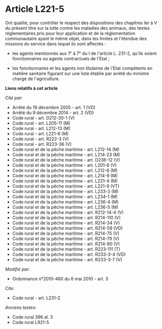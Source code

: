 # Article L221-5

Ont qualité, pour contrôler le respect des dispositions des chapitres Ier à V du présent titre sur la lutte contre les
maladies des animaux, des textes réglementaires pris pour leur application et de la réglementation communautaire ayant le
même objet, dans les limites et l'étendue des missions du service dans lequel ils sont affectés :

- les agents mentionnés aux 1° à 7° du I de l'article L. 231-2, qu'ils soient fonctionnaires ou agents contractuels de
l'Etat ;

- les fonctionnaires et les agents non titulaires de l'Etat compétents en matière sanitaire figurant sur une liste établie
par arrêté du ministre chargé de l'agriculture.

**Liens relatifs à cet article**

_Cité par_:

  - Arrêté du 19 décembre 2005 - art. 1 (VD)
  - Arrêté du 9 décembre 2014 - art. 2 (VD)
  - Code rural - art. D212-30-1 (V)
  - Code rural - art. L205-11 (M)
  - Code rural - art. L212-13 (M)
  - Code rural - art. L221-8 (M)
  - Code rural - art. R222-3 (V)
  - Code rural - art. R223-36 (V)
  - Code rural et  de la pêche maritime - art. L212-14 (M)
  - Code rural et  de la pêche maritime - art. L214-23 (M)
  - Code rural et de la pêche maritime - art. D236-12 (V)
  - Code rural et de la pêche maritime - art. L201-6 (V)
  - Code rural et de la pêche maritime - art. L212-8 (M)
  - Code rural et de la pêche maritime - art. L214-9 (M)
  - Code rural et de la pêche maritime - art. L221-4 (M)
  - Code rural et de la pêche maritime - art. L221-9 (VT)
  - Code rural et de la pêche maritime - art. L233-3 (M)
  - Code rural et de la pêche maritime - art. L234-1 (M)
  - Code rural et de la pêche maritime - art. L236-4 (M)
  - Code rural et de la pêche maritime - art. L236-5 (M)
  - Code rural et de la pêche maritime - art. R212-14-4 (V)
  - Code rural et de la pêche maritime - art. R214-110 (V)
  - Code rural et de la pêche maritime - art. R214-34 (V)
  - Code rural et de la pêche maritime - art. R214-59 (VD)
  - Code rural et de la pêche maritime - art. R214-75 (V)
  - Code rural et de la pêche maritime - art. R214-79 (V)
  - Code rural et de la pêche maritime - art. R214-80 (V)
  - Code rural et de la pêche maritime - art. R223-111 (T)
  - Code rural et de la pêche maritime - art. R233-3-4 (VD)
  - Code rural et de la pêche maritime - art. R233-3-7 (V)

_Modifié par_:

  - Ordonnance n°2010-460 du 6 mai 2010 - art. 3

_Cite_:

  - Code rural - art. L231-2

_Anciens textes_:

  - Code rural 396 al. 3
  - Code rural L921-5
